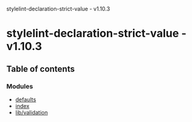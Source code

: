 stylelint-declaration-strict-value - v1.10.3

# stylelint-declaration-strict-value - v1.10.3

## Table of contents

### Modules

- [defaults](modules/defaults.md)
- [index](modules/index.md)
- [lib/validation](modules/lib_validation.md)

